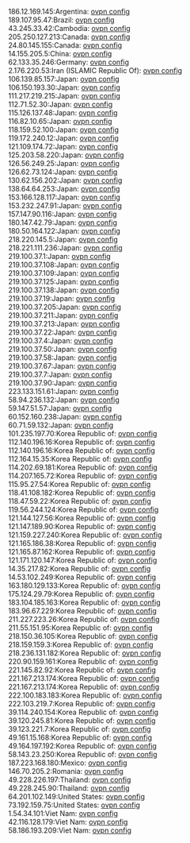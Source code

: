186.12.169.145:Argentina: [ovpn config](vpn/186_12_169_145.ovpn)  
189.107.95.47:Brazil: [ovpn config](vpn/189_107_95_47.ovpn)  
43.245.33.42:Cambodia: [ovpn config](vpn/43_245_33_42.ovpn)  
205.250.127.213:Canada: [ovpn config](vpn/205_250_127_213.ovpn)  
24.80.145.155:Canada: [ovpn config](vpn/24_80_145_155.ovpn)  
14.155.205.5:China: [ovpn config](vpn/14_155_205_5.ovpn)  
62.133.35.246:Germany: [ovpn config](vpn/62_133_35_246.ovpn)  
2.176.220.53:Iran (ISLAMIC Republic Of): [ovpn config](vpn/2_176_220_53.ovpn)  
106.139.85.157:Japan: [ovpn config](vpn/106_139_85_157.ovpn)  
106.150.193.30:Japan: [ovpn config](vpn/106_150_193_30.ovpn)  
111.217.219.215:Japan: [ovpn config](vpn/111_217_219_215.ovpn)  
112.71.52.30:Japan: [ovpn config](vpn/112_71_52_30.ovpn)  
115.126.137.48:Japan: [ovpn config](vpn/115_126_137_48.ovpn)  
116.82.10.65:Japan: [ovpn config](vpn/116_82_10_65.ovpn)  
118.159.52.100:Japan: [ovpn config](vpn/118_159_52_100.ovpn)  
119.172.240.12:Japan: [ovpn config](vpn/119_172_240_12.ovpn)  
121.109.174.72:Japan: [ovpn config](vpn/121_109_174_72.ovpn)  
125.203.58.220:Japan: [ovpn config](vpn/125_203_58_220.ovpn)  
126.56.249.25:Japan: [ovpn config](vpn/126_56_249_25.ovpn)  
126.62.73.124:Japan: [ovpn config](vpn/126_62_73_124.ovpn)  
130.62.156.202:Japan: [ovpn config](vpn/130_62_156_202.ovpn)  
138.64.64.253:Japan: [ovpn config](vpn/138_64_64_253.ovpn)  
153.166.128.117:Japan: [ovpn config](vpn/153_166_128_117.ovpn)  
153.232.247.91:Japan: [ovpn config](vpn/153_232_247_91.ovpn)  
157.147.90.116:Japan: [ovpn config](vpn/157_147_90_116.ovpn)  
180.147.42.79:Japan: [ovpn config](vpn/180_147_42_79.ovpn)  
180.50.164.122:Japan: [ovpn config](vpn/180_50_164_122.ovpn)  
218.220.145.5:Japan: [ovpn config](vpn/218_220_145_5.ovpn)  
218.221.111.236:Japan: [ovpn config](vpn/218_221_111_236.ovpn)  
219.100.37.1:Japan: [ovpn config](vpn/219_100_37_1.ovpn)  
219.100.37.108:Japan: [ovpn config](vpn/219_100_37_108.ovpn)  
219.100.37.109:Japan: [ovpn config](vpn/219_100_37_109.ovpn)  
219.100.37.125:Japan: [ovpn config](vpn/219_100_37_125.ovpn)  
219.100.37.138:Japan: [ovpn config](vpn/219_100_37_138.ovpn)  
219.100.37.19:Japan: [ovpn config](vpn/219_100_37_19.ovpn)  
219.100.37.205:Japan: [ovpn config](vpn/219_100_37_205.ovpn)  
219.100.37.211:Japan: [ovpn config](vpn/219_100_37_211.ovpn)  
219.100.37.213:Japan: [ovpn config](vpn/219_100_37_213.ovpn)  
219.100.37.22:Japan: [ovpn config](vpn/219_100_37_22.ovpn)  
219.100.37.4:Japan: [ovpn config](vpn/219_100_37_4.ovpn)  
219.100.37.50:Japan: [ovpn config](vpn/219_100_37_50.ovpn)  
219.100.37.58:Japan: [ovpn config](vpn/219_100_37_58.ovpn)  
219.100.37.67:Japan: [ovpn config](vpn/219_100_37_67.ovpn)  
219.100.37.7:Japan: [ovpn config](vpn/219_100_37_7.ovpn)  
219.100.37.90:Japan: [ovpn config](vpn/219_100_37_90.ovpn)  
223.133.151.61:Japan: [ovpn config](vpn/223_133_151_61.ovpn)  
58.94.236.132:Japan: [ovpn config](vpn/58_94_236_132.ovpn)  
59.147.51.57:Japan: [ovpn config](vpn/59_147_51_57.ovpn)  
60.152.160.238:Japan: [ovpn config](vpn/60_152_160_238.ovpn)  
60.71.59.132:Japan: [ovpn config](vpn/60_71_59_132.ovpn)  
101.235.197.70:Korea Republic of: [ovpn config](vpn/101_235_197_70.ovpn)  
112.140.196.16:Korea Republic of: [ovpn config](vpn/112_140_196_16.ovpn)  
112.140.196.16:Korea Republic of: [ovpn config](vpn/112_140_196_16.ovpn)  
112.164.15.35:Korea Republic of: [ovpn config](vpn/112_164_15_35.ovpn)  
114.202.69.181:Korea Republic of: [ovpn config](vpn/114_202_69_181.ovpn)  
114.207.165.72:Korea Republic of: [ovpn config](vpn/114_207_165_72.ovpn)  
115.95.27.54:Korea Republic of: [ovpn config](vpn/115_95_27_54.ovpn)  
118.41.108.182:Korea Republic of: [ovpn config](vpn/118_41_108_182.ovpn)  
118.47.59.22:Korea Republic of: [ovpn config](vpn/118_47_59_22.ovpn)  
119.56.244.124:Korea Republic of: [ovpn config](vpn/119_56_244_124.ovpn)  
121.144.127.56:Korea Republic of: [ovpn config](vpn/121_144_127_56.ovpn)  
121.147.189.90:Korea Republic of: [ovpn config](vpn/121_147_189_90.ovpn)  
121.159.227.240:Korea Republic of: [ovpn config](vpn/121_159_227_240.ovpn)  
121.165.186.38:Korea Republic of: [ovpn config](vpn/121_165_186_38.ovpn)  
121.165.87.162:Korea Republic of: [ovpn config](vpn/121_165_87_162.ovpn)  
121.171.120.147:Korea Republic of: [ovpn config](vpn/121_171_120_147.ovpn)  
14.35.217.82:Korea Republic of: [ovpn config](vpn/14_35_217_82.ovpn)  
14.53.102.249:Korea Republic of: [ovpn config](vpn/14_53_102_249.ovpn)  
163.180.129.133:Korea Republic of: [ovpn config](vpn/163_180_129_133.ovpn)  
175.124.29.79:Korea Republic of: [ovpn config](vpn/175_124_29_79.ovpn)  
183.104.185.163:Korea Republic of: [ovpn config](vpn/183_104_185_163.ovpn)  
183.96.67.229:Korea Republic of: [ovpn config](vpn/183_96_67_229.ovpn)  
211.227.223.26:Korea Republic of: [ovpn config](vpn/211_227_223_26.ovpn)  
211.55.151.95:Korea Republic of: [ovpn config](vpn/211_55_151_95.ovpn)  
218.150.36.105:Korea Republic of: [ovpn config](vpn/218_150_36_105.ovpn)  
218.159.159.3:Korea Republic of: [ovpn config](vpn/218_159_159_3.ovpn)  
218.236.131.182:Korea Republic of: [ovpn config](vpn/218_236_131_182.ovpn)  
220.90.159.161:Korea Republic of: [ovpn config](vpn/220_90_159_161.ovpn)  
221.145.82.92:Korea Republic of: [ovpn config](vpn/221_145_82_92.ovpn)  
221.167.213.174:Korea Republic of: [ovpn config](vpn/221_167_213_174.ovpn)  
221.167.213.174:Korea Republic of: [ovpn config](vpn/221_167_213_174.ovpn)  
222.100.183.183:Korea Republic of: [ovpn config](vpn/222_100_183_183.ovpn)  
222.103.219.7:Korea Republic of: [ovpn config](vpn/222_103_219_7.ovpn)  
39.114.240.154:Korea Republic of: [ovpn config](vpn/39_114_240_154.ovpn)  
39.120.245.81:Korea Republic of: [ovpn config](vpn/39_120_245_81.ovpn)  
39.123.221.7:Korea Republic of: [ovpn config](vpn/39_123_221_7.ovpn)  
49.161.15.168:Korea Republic of: [ovpn config](vpn/49_161_15_168.ovpn)  
49.164.197.192:Korea Republic of: [ovpn config](vpn/49_164_197_192.ovpn)  
58.143.23.250:Korea Republic of: [ovpn config](vpn/58_143_23_250.ovpn)  
187.223.168.180:Mexico: [ovpn config](vpn/187_223_168_180.ovpn)  
146.70.205.2:Romania: [ovpn config](vpn/146_70_205_2.ovpn)  
49.228.226.197:Thailand: [ovpn config](vpn/49_228_226_197.ovpn)  
49.228.245.90:Thailand: [ovpn config](vpn/49_228_245_90.ovpn)  
64.201.102.149:United States: [ovpn config](vpn/64_201_102_149.ovpn)  
73.192.159.75:United States: [ovpn config](vpn/73_192_159_75.ovpn)  
1.54.34.101:Viet Nam: [ovpn config](vpn/1_54_34_101.ovpn)  
42.116.128.179:Viet Nam: [ovpn config](vpn/42_116_128_179.ovpn)  
58.186.193.209:Viet Nam: [ovpn config](vpn/58_186_193_209.ovpn)  
